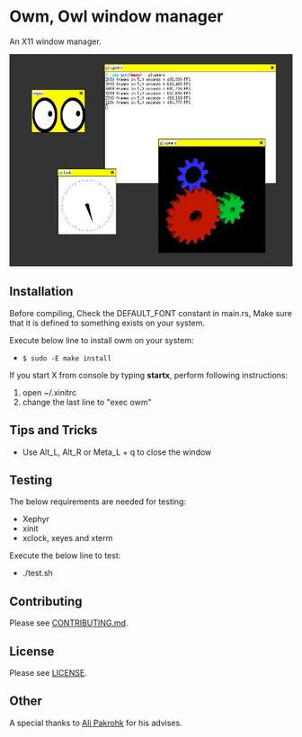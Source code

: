 # Owm, Owl window manager 
An X11 window manager.

<a href="https://github.com/sami2020pro/owm/blob/main/screenshot.jpg">
    <img
        src="screenshot.jpg"
        raw=true
        alt="Owm - Owl window manager"
        style="margin-right: 10px;"
    />
</a>

## Installation
Before compiling, Check the DEFAULT_FONT constant in main.rs, Make sure that
it is defined to something exists on your system.

Execute below line to install owm on your system:

- `$ sudo -E make install`

If you start X from console by typing **startx**, perform following instructions:

1. open ~/.xinitrc
2. change the last line to "exec owm"

## Tips and Tricks
* Use Alt_L, Alt_R or Meta_L + q to close the window

## Testing
The below requirements are needed for testing:
* Xephyr
* xinit
* xclock, xeyes and xterm

Execute the below line to test:
* ./test.sh

## Contributing
Please see [CONTRIBUTING.md](CONTRIBUTING.md).

## License
Please see [LICENSE](LICENSE).

## Other
A special thanks to [Ali Pakrohk](https://github.com/ALipAkrohk/) for his advises.
